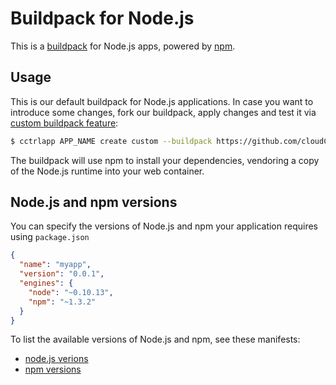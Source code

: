 Buildpack for Node.js
=====================

This is a [buildpack](https://www.cloudcontrol.com/dev-center/Platform%20Documentation#buildpacks-and-the-procfile) for
Node.js apps, powered by [npm](https://npmjs.org/).

Usage
-----

This is our default buildpack for Node.js applications. In case you want to introduce some changes, fork our buildpack,
apply changes and test it via [custom buildpack feature](https://www.cloudcontrol.com/dev-center/Guides/Third-Party%20Buildpacks/Third-Party%20Buildpacks):

~~~bash
$ cctrlapp APP_NAME create custom --buildpack https://github.com/cloudControl/buildpack-nodejs.git
~~~

The buildpack will use npm to install your dependencies, vendoring a copy of the Node.js runtime into your web container.

Node.js and npm versions
------------------------

You can specify the versions of Node.js and npm your application requires using `package.json`

```json
{
  "name": "myapp",
  "version": "0.0.1",
  "engines": {
    "node": "~0.10.13",
    "npm": "~1.3.2"
  }
}
```

To list the available versions of Node.js and npm, see these manifests:

- [node.js verions](http://heroku-buildpack-nodejs.s3.amazonaws.com/manifest.nodejs)
- [npm versions](http://heroku-buildpack-nodejs.s3.amazonaws.com/manifest.npm)

